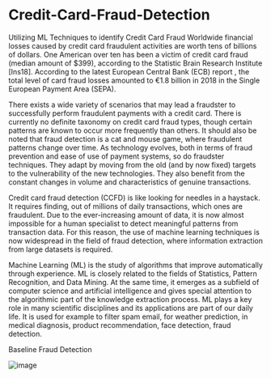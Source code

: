 # Credit-Card-Fraud-Detection
Utilizing ML Techniques to identify Credit Card Fraud
Worldwide financial losses caused by credit card fraudulent activities are worth tens of billions of dollars. One American over ten has been a victim of credit card fraud (median amount of $399), according to the Statistic Brain Research Institute [Ins18]. According to the latest European Central Bank (ECB) report , the total level of card fraud losses amounted to €1.8 billion in 2018 in the Single European Payment Area (SEPA).

There exists a wide variety of scenarios that may lead a fraudster to successfully perform fraudulent payments with a credit card. There is currently no definite taxonomy on credit card fraud types, though certain patterns are known to occur more frequently than others. It should also be noted that fraud detection is a cat and mouse game, where fraudulent patterns change over time. As technology evolves, both in terms of fraud prevention and ease of use of payment systems, so do fraudster techniques. They adapt by moving from the old (and by now fixed) targets to the vulnerability of the new technologies. They also benefit from the constant changes in volume and characteristics of genuine transactions.

Credit card fraud detection (CCFD) is like looking for needles in a haystack. It requires finding, out of millions of daily transactions, which ones are fraudulent. Due to the ever-increasing amount of data, it is now almost impossible for a human specialist to detect meaningful patterns from transaction data. For this reason, the use of machine learning techniques is now widespread in the field of fraud detection, where information extraction from large datasets is required.

Machine Learning (ML) is the study of algorithms that improve automatically through experience. ML is closely related to the fields of Statistics, Pattern Recognition, and Data Mining. At the same time, it emerges as a subfield of computer science and artificial intelligence and gives special attention to the algorithmic part of the knowledge extraction process. ML plays a key role in many scientific disciplines and its applications are part of our daily life. It is used for example to filter spam email, for weather prediction, in medical diagnosis, product recommendation, face detection, fraud detection. 

Baseline Fraud Detection

![image](https://github.com/user-attachments/assets/a4599b8d-f4af-4bd5-8971-c06250750862)
